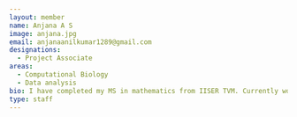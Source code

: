 ```yaml
---
layout: member
name: Anjana A S
image: anjana.jpg
email: anjanaanilkumar1289@gmail.com
designations: 
  - Project Associate
areas:
  - Computational Biology
  - Data analysis
bio: I have completed my MS in mathematics from IISER TVM. Currently working as a project associate under Dr. Karthik Raman. I'm working on a computational pipeline for identifying the context of key mutations in cancer genomics.
type: staff
---
```

